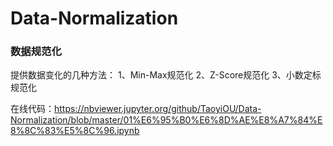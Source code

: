 # Data-Normalization
### 数据规范化
提供数据变化的几种方法：
1、Min-Max规范化
2、Z-Score规范化
3、小数定标规范化

在线代码：https://nbviewer.jupyter.org/github/TaoyiOU/Data-Normalization/blob/master/01%E6%95%B0%E6%8D%AE%E8%A7%84%E8%8C%83%E5%8C%96.ipynb

